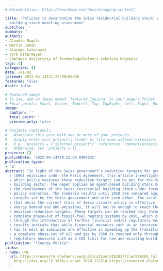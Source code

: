 ```yaml
---
# Documentation: https://wowchemy.com/docs/managing-content/

title: 'Policies to decarbonize the Swiss residential building stock: An agent-based
  building stock modeling assessment'
subtitle: ''
summary: ''
authors:
- Claudio Nägeli
- Martin Jakob
- Giacomo Catenazzi
- York Ostermeyer
- Chalmers University of TechnologyChalmers tekniska Högskola
tags: []
categories: []
date: -01-01
lastmod: 2022-04-14T22:22:50+02:00
featured: false
draft: false

# Featured image
# To use, add an image named `featured.jpg/png` to your page's folder.
# Focal points: Smart, Center, TopLeft, Top, TopRight, Left, Right, BottomLeft, Bottom, BottomRight.
image:
  caption: ''
  focal_point: ''
  preview_only: false

# Projects (optional).
#   Associate this post with one or more of your projects.
#   Simply enter your project's folder or file name without extension.
#   E.g. `projects = ["internal-project"]` references `content/project/deep-learning/index.md`.
#   Otherwise, set `projects = []`.
projects: []
publishDate: '2022-04-14T20:22:50.040483Z'
publication_types:
- '2'
abstract: "In light of the Swiss government's reduction targets for greenhouse gas\
  \ (GHG) emissions under the Paris Agreement, this article investigates how and with\
  \ which policy measures these reduction targets can be met for the Swiss residential\
  \ building sector. The paper applies an agent-based building stock model to simulate\
  \ the development of the Swiss residential building stock under three different\
  \ policy scenarios. The scenario results until 2050 are compared against the reduction\
  \ targets set by the Swiss government and with each other. The results indicate\
  \ that while the current state of Swiss climate policy is effective in reducing\
  \ energy demand and GHG emissions, it will not be enough to reach the ambitious\
  \ emission-reduction targets. These targets can be reached only through an almost\
  \ complete phase-out of fossil-fuel heating systems by 2050, which can be achieved\
  \ through the introduction of further financial and/or regulatory measures. The\
  \ results indicate that while financial measures such as an increase in the CO2\
  \ tax as well as subsidies are effective in speeding up the transition in the beginning,\
  \ a complete phase-out of oil and gas by 2050 is reached only through additional\
  \ regulatory measures such as a CO2 limit for new and existing buildings.  "
publication: '*Energy Policy*'
links:
- name: URL
  url: https://research.chalmers.se/publication/519103/file/519103_Fulltext.pdf FULLTEXT
    https://doi.org/10.1016/j.enpol.2020.111814 https://research.chalmers.se/publication/519103
---
```

